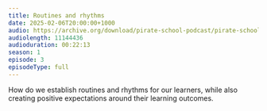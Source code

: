 ```yaml
---
title: Routines and rhythms
date: 2025-02-06T20:00:00+1000
audio: https://archive.org/download/pirate-school-podcast/pirate-school-3.mp3
audiolength: 11144436
audioduration: 00:22:13
season: 1
episode: 3
episodeType: full
---
```


How do we establish routines and rhythms for our learners, while also creating positive expectations around their learning outcomes. 